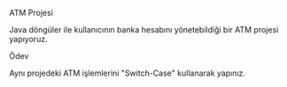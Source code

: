 ATM Projesi


Java döngüler ile kullanıcının banka hesabını yönetebildiği bir ATM projesi yapıyoruz.

Ödev


Aynı projedeki ATM işlemlerini "Switch-Case" kullanarak yapınız.

